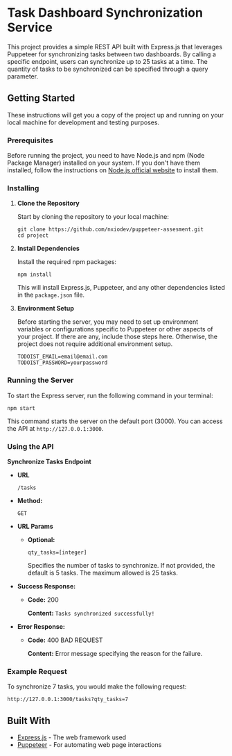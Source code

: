 # Task Dashboard Synchronization Service

This project provides a simple REST API built with Express.js that leverages Puppeteer for synchronizing tasks between two dashboards. By calling a specific endpoint, users can synchronize up to 25 tasks at a time. The quantity of tasks to be synchronized can be specified through a query parameter.

## Getting Started

These instructions will get you a copy of the project up and running on your local machine for development and testing purposes.

### Prerequisites

Before running the project, you need to have Node.js and npm (Node Package Manager) installed on your system. If you don't have them installed, follow the instructions on [Node.js official website](https://nodejs.org/) to install them.

### Installing

1. **Clone the Repository**

   Start by cloning the repository to your local machine:

    ```
    git clone https://github.com/nxiodev/puppeteer-assesment.git
    cd project
    ```

2. **Install Dependencies**

   Install the required npm packages:

    ```
    npm install
    ```

   This will install Express.js, Puppeteer, and any other dependencies listed in the `package.json` file.

3. **Environment Setup**

   Before starting the server, you may need to set up environment variables or configurations specific to Puppeteer or other aspects of your project. If there are any, include those steps here. Otherwise, the project does not require additional environment setup.
    ```
   TODOIST_EMAIL=email@email.com
   TODOIST_PASSWORD=yourpassword
   ```

### Running the Server

To start the Express server, run the following command in your terminal:

```
npm start
```


This command starts the server on the default port (3000). You can access the API at `http://127.0.0.1:3000`.

### Using the API

**Synchronize Tasks Endpoint**

- **URL**

  `/tasks`

- **Method:**

  `GET`

- **URL Params**

    - **Optional:**

      `qty_tasks=[integer]`

      Specifies the number of tasks to synchronize. If not provided, the default is 5 tasks. The maximum allowed is 25 tasks.

- **Success Response:**

    - **Code:** 200

      **Content:** `Tasks synchronized successfully!`

- **Error Response:**

    - **Code:** 400 BAD REQUEST

      **Content:** Error message specifying the reason for the failure.

### Example Request

To synchronize 7 tasks, you would make the following request:

```
http://127.0.0.1:3000/tasks?qty_tasks=7
```

## Built With

- [Express.js](https://expressjs.com/) - The web framework used
- [Puppeteer](https://pptr.dev/) - For automating web page interactions

